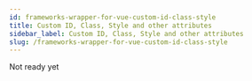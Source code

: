 ```yaml
---
id: frameworks-wrapper-for-vue-custom-id-class-style
title: Custom ID, Class, Style and other attributes
sidebar_label: Custom ID, Class, Style and other attributes
slug: /frameworks-wrapper-for-vue-custom-id-class-style
---
```


Not ready yet
